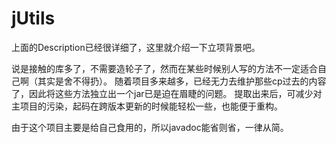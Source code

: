 # jUtils
上面的Description已经很详细了，这里就介绍一下立项背景吧。

说是接触的库多了，不需要造轮子了，然而在某些时候别人写的方法不一定适合自己啊（其实是舍不得扔）。
随着项目多来越多，已经无力去维护那些cp过去的内容了，因此将这些方法独立出一个jar已是迫在眉睫的问题。
提取出来后，可减少对主项目的污染，起码在跨版本更新的时候能轻松一些，也能便于重构。

由于这个项目主要是给自己食用的，所以javadoc能省则省，一律从简。
